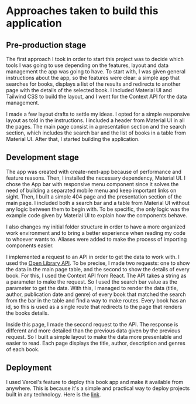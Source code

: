 # Approaches taken to build this application

## Pre-production stage

The first approach I took in order to start this project was to decide which tools I was going to use depending on the features, layout and data management the app was going to have. To start with, I was given general instructions about the app, so the features were clear: a simple app that searches for books, displays a list of the results and redirects to another page with the details of the selected book. I included Material UI and Tailwind CSS to build the layout, and I went for the Context API for the data management.

I made a few layout drafts to settle my ideas. I opted for a simple responsive layout as told in the instructions. I included a header from Material UI in all the pages. The main page consist in a presentation section and the search section, which includes the search bar and the list of books in a table from Material UI. After that, I started building the application.

## Development stage

The app was created with create-next-app because of performance and feature reasons. Then, I installed the necessary dependency, Material UI. I chose the App bar with responsive menu component since it solves the need of building a separated mobile menu and keep important links on sight. Then, I built a simple 404 page and the presentation section of the main page. I included both a search bar and a table from Material UI without any logic between them to begin with. To be specific, the only logic was the example code given by Material UI to explain how the components behave. 

I also changes my initial folder structure in order to have a more organized work environment and to bring a better experience when reading my code to whoever wants to. Aliases were added to make the process of importing components easier. 

I implemented a request to an API in order to get the data to work with. I used the [Open Library API](https://openlibrary.org/). To be precise, I made two requests: one to show the data in the main page table, and the second to show the details of every book. For this, I used the Context API from React. The API takes a string as a parameter to make the request. So I used the search bar value as the parameter to get the data. With this, I managed to render the data (title, author, publication date and genre) of every book that matched the search from the bar in the table and find a way to make routes. Every book has an id, so this is used as a single route that redirects to the page that renders the books details.

Inside this page, I made the second request to the API. The response is different and more detailed than the previous data given by the previous request. So I built a simple layout to make the data more presentable and easier to read. Each page displays the title, author, description and genres of each book.

## Deployment

I used Vercel's feature to deploy this book app and make it available from anywhere. This is because it's a simple and practical way to deploy projects built in any technology. Here is the [link](https://book-app-alpha-five.vercel.app/).